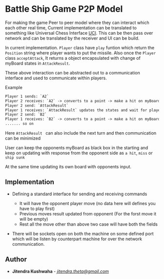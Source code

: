 # Battle Ship Game P2P Model

For making the game Peer to peer model where they can interact which each other real time, Current implementation can be translated to something like Universal Chess Interface [UCI](https://en.wikipedia.org/wiki/Universal_Chess_Interface). This can be then pass over network  and can be translated by the receiver and UI can be build.

In current implementation. `Player` class have `play` funtion which return the `Position` string where player wants to put the missile. Also once the `Player` class `acceptAttack`, It returns a object encapsulated with change of myBoard states in `AttackResult`.

 These above interaction can be abstracted out to a communication interface and used to communicate within players.
 
 Example
 
 ```html
 Player 1 sends: `A2`
 Player 2 receives: `A2` -> converts to a point -> make a hit on myBoard -> build output `AttackResult`
 Player 2 send: `AttackResult`
 Player 1 receives: `AttackResult` updates the states and wait for player 2
 Player 2 send: `B2`
 Player 1 receives: `B2` -> converts to a point -> make a hit on myBoard -> build output `AttackResult`
 ....... so on
 
 ```
 
 Here `AttackResult ` can also include the next turn and then communication can be minimized
 
 User can keep the opponents myBoard as black box in the starting and keep on updating with response from the opponent side as `a hit`, `miss` or `ship sunk`

 At the same time updating its own board with opponents input.


## Implementation

- Defining a standard interface for sending and receiving commands
	-	It will have the opponent player move (no data here will defines you have to play first)
	- Previous moves result updated from opponent (For the forst move it will be empty)
	- Rest all the move other than above two case will have both the fields

- There will be sockets open on both the machine on some defined port which will be listen by counterpart machine for over the network communication.



## Author

* **Jitendra Kushwaha** - *jitendra.theta@gmail.com* 



